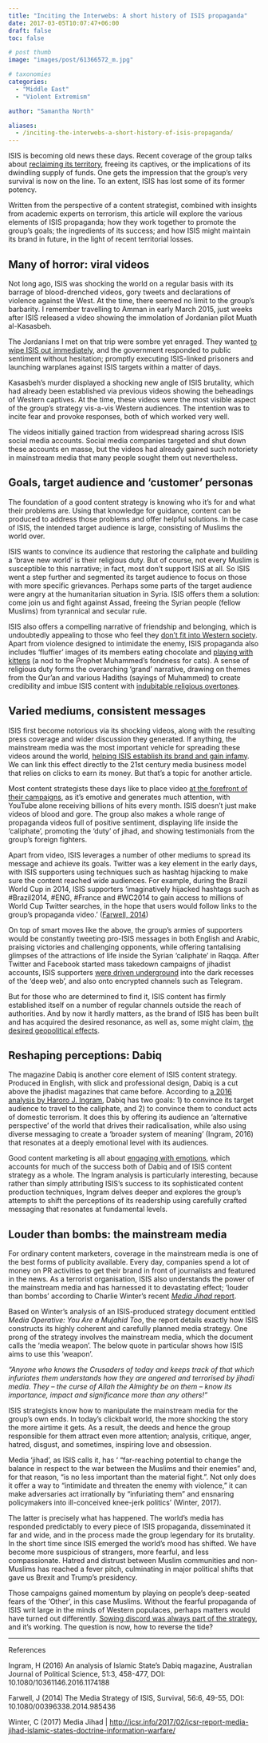 ```yaml
---
title: "Inciting the Interwebs: A short history of ISIS propaganda"
date: 2017-03-05T10:07:47+06:00
draft: false
toc: false

# post thumb
image: "images/post/61366572_m.jpg"

# taxonomies
categories:
  - "Middle East"
  - "Violent Extremism"

author: "Samantha North"

aliases:
  - /inciting-the-interwebs-a-short-history-of-isis-propaganda/
---
```


ISIS is becoming old news these days. Recent coverage of the group talks about [reclaiming its territory](https://www.reuters.com/article/us-mideast-crisis-syria-islamic-state-idUSKBN1691GI), freeing its captives, or the implications of its dwindling supply of funds. One gets the impression that the group’s very survival is now on the line. To an extent, ISIS has lost some of its former potency.

Written from the perspective of a content strategist, combined with insights from academic experts on terrorism, this article will explore the various elements of ISIS propaganda; how they work together to promote the group’s goals; the ingredients of its success; and how ISIS might maintain its brand in future, in the light of recent territorial losses.

## Many of horror: viral videos 

Not long ago, ISIS was shocking the world on a regular basis with its barrage of blood-drenched videos, gory tweets and declarations of violence against the West. At the time, there seemed no limit to the group’s barbarity. I remember travelling to Amman in early March 2015, just weeks after ISIS released a video showing the immolation of Jordanian pilot Muath al-Kasasbeh.

The Jordanians I met on that trip were sombre yet enraged. They wanted [to wipe ISIS out immediately](https://www.cbsnews.com/news/jordanian-pilots-obscene-burning-death-by-isis-sparks-outrage-in-mideast/), and the government responded to public sentiment without hesitation; promptly executing ISIS-linked prisoners and launching warplanes against ISIS targets within a matter of days.

Kasasbeh’s murder displayed a shocking new angle of ISIS brutality, which had already been established via previous videos showing the beheadings of Western captives. At the time, these videos were the most visible aspect of the group’s strategy vis-a-vis Western audiences. The intention was to incite fear and provoke responses, both of which worked very well.

The videos initially gained traction from widespread sharing across ISIS social media accounts. Social media companies targeted and shut down these accounts en masse, but the videos had already gained such notoriety in mainstream media that many people sought them out nevertheless.

## Goals, target audience and ‘customer’ personas

The foundation of a good content strategy is knowing who it’s for and what their problems are. Using that knowledge for guidance, content can be produced to address those problems and offer helpful solutions. In the case of ISIS, the intended target audience is large, consisting of Muslims the world over.

ISIS wants to convince its audience that restoring the caliphate and building a ‘brave new world’ is their religious duty. But of course, not every Muslim is susceptible to this narrative; in fact, most don’t support ISIS at all. So ISIS went a step further and segmented its target audience to focus on those with more specific grievances. Perhaps some parts of the target audience were angry at the humanitarian situation in Syria. ISIS offers them a solution: come join us and fight against Assad, freeing the Syrian people (fellow Muslims) from tyrannical and secular rule.

ISIS also offers a compelling narrative of friendship and belonging, which is undoubtedly appealing to those who feel they [don’t fit into Western society](https://www.theguardian.com/commentisfree/2015/nov/25/islamophobia-isis-muslim-islamic-state-paris). Apart from violence designed to intimidate the enemy, ISIS propaganda also includes ‘fluffier’ images of its members eating chocolate and [playing with kittens](https://www.independent.co.uk/news/world/middle-east/isis-kittens-honey-bees-dabiq-propaganda-recruits-photo-soften-image-terror-a7168586.html) (a nod to the Prophet Muhammed’s fondness for cats). A sense of religious duty forms the overarching ‘grand’ narrative, drawing on themes from the Qur’an and various Hadiths (sayings of Muhammed) to create credibility and imbue ISIS content with [indubitable religious overtones](http://www.patheos.com/blogs/anxiousbench/2016/01/apocalypse-at-dabiq/).

## Varied mediums, consistent messages

ISIS first become notorious via its shocking videos, along with the resulting press coverage and wider discussion they generated. If anything, the mainstream media was the most important vehicle for spreading these videos around the world, [helping ISIS establish its brand and gain infamy](http://www.counterpunch.org/2015/05/08/how-the-media-helps-isis-spread-its-propaganda/). We can link this effect directly to the 21st century media business model that relies on clicks to earn its money. But that’s a topic for another article.

Most content strategists these days like to place video [at the forefront of their campaigns](https://www.theguardian.com/small-business-network/2014/jan/14/video-content-marketing-media-online), as it’s emotive and generates much attention, with YouTube alone receiving billions of hits every month. ISIS doesn’t just make videos of blood and gore. The group also makes a whole range of propaganda videos full of positive sentiment, displaying life inside the ‘caliphate’, promoting the ‘duty’ of jihad, and showing testimonials from the group’s foreign fighters.

Apart from video, ISIS leverages a number of other mediums to spread its message and achieve its goals. Twitter was a key element in the early days, with ISIS supporters using techniques such as hashtag hijacking to make sure the content reached wide audiences. For example, during the Brazil World Cup in 2014, ISIS supporters ‘imaginatively hijacked hashtags such as #Brazil2014, #ENG, #France and #WC2014 to gain access to millions of World Cup Twitter searches, in the hope that users would follow links to the group’s propaganda video.’ ([Farwell, 2014](http://www.tandfonline.com/doi/abs/10.1080/00396338.2014.985436))

On top of smart moves like the above, the group’s armies of supporters would be constantly tweeting pro-ISIS messages in both English and Arabic, praising victories and challenging opponents, while offering tantalising glimpses of the attractions of life inside the Syrian ‘caliphate’ in Raqqa. After Twitter and Facebook started mass takedown campaigns of jihadist accounts, ISIS supporters [were driven underground](https://motherboard.vice.com/en_us/article/isis-now-has-a-propaganda-site-on-the-dark-web) into the dark recesses of the ‘deep web’, and also onto encrypted channels such as Telegram.

But for those who are determined to find it, ISIS content has firmly established itself on a number of regular channels outside the reach of authorities. And by now it hardly matters, as the brand of ISIS has been built and has acquired the desired resonance, as well as, some might claim, [the desired geopolitical effects](http://www.washingtoninstitute.org/fikraforum/view/islamophobia-what-isis-really-wants).

## Reshaping perceptions: Dabiq

The magazine Dabiq is another core element of ISIS content strategy. Produced in English, with slick and professional design, Dabiq is a cut above the jihadist magazines that came before. According to [a 2016 analysis by Haroro J. Ingram](https://dx.doi.org/10.1080/10361146.2016.1174188), Dabiq has two goals: 1) to convince its target audience to travel to the caliphate, and 2) to convince them to conduct acts of domestic terrorism. It does this by offering its audience an ‘alternative perspective’ of the world that drives their radicalisation, while also using diverse messaging to create a ‘broader system of meaning’ (Ingram, 2016) that resonates at a deeply emotional level with its audiences.

Good content marketing is all about [engaging with emotions](http://www.stateofdigital.com/importance-of-emotion-in-content-marketing/), which accounts for much of the success both of Dabiq and of ISIS content strategy as a whole. The Ingram analysis is particularly interesting, because rather than simply attributing ISIS’s success to its sophisticated content production techniques, Ingram delves deeper and explores the group’s attempts to shift the perceptions of its readership using carefully crafted messaging that resonates at fundamental levels.

## Louder than bombs: the mainstream media

For ordinary content marketers, coverage in the mainstream media is one of the best forms of publicity available. Every day, companies spend a lot of money on PR activities to get their brand in front of journalists and featured in the news. As a terrorist organisation, ISIS also understands the power of the mainstream media and has harnessed it to devastating effect; ‘louder than bombs’ according to Charlie Winter’s recent [_Media Jihad_ report](http://icsr.info/2017/02/icsr-report-media-jihad-islamic-states-doctrine-information-warfare/).

Based on Winter’s analysis of an ISIS-produced strategy document entitled _Media Operative: You Are a Mujahid Too_, the report details exactly how ISIS constructs its highly coherent and carefully planned media strategy. One prong of the strategy involves the mainstream media, which the document calls the ‘media weapon’. The below quote in particular shows how ISIS aims to use this ‘weapon’.

_“Anyone who knows the Crusaders of today and keeps track of that which infuriates them understands how they are angered and terrorised by jihadi media. They – the curse of Allah the Almighty be on them – know its importance, impact and significance more than any others!”_

ISIS strategists know how to manipulate the mainstream media for the group’s own ends. In today’s clickbait world, the more shocking the story the more airtime it gets. As a result, the deeds and hence the group responsible for them attract even more attention; analysis, critique, anger, hatred, disgust, and sometimes, inspiring love and obsession.

Media ‘jihad’, as ISIS calls it, has ‘ “far-reaching potential to change the balance in respect to the war between the Muslims and their enemies” and, for that reason, “is no less important than the material fight.”. Not only does it offer a way to “intimidate and threaten the enemy with violence,” it can make adversaries act irrationally by “infuriating them” and ensnaring policymakers into ill-conceived knee-jerk politics’ (Winter, 2017).

The latter is precisely what has happened. The world’s media has responded predictably to every piece of ISIS propaganda, disseminated it far and wide, and in the process made the group legendary for its brutality. In the short time since ISIS emerged the world’s mood has shifted. We have become more suspicious of strangers, more fearful, and less compassionate. Hatred and distrust between Muslim communities and non-Muslims has reached a fever pitch, culminating in major political shifts that gave us Brexit and Trump’s presidency.

Those campaigns gained momentum by playing on people’s deep-seated fears of the ‘Other’, in this case Muslims. Without the fearful propaganda of ISIS writ large in the minds of Western populaces, perhaps matters would have turned out differently. [Sowing discord was always part of the strategy](https://www.independent.co.uk/voices/berlin-terror-attack-isis-terroism-aims-far-right-want-to-eliminate-countries-with-with-a7489931.html), and it’s working. The question is now, how to reverse the tide?

----

References

Ingram, H (2016) An analysis of Islamic State’s Dabiq magazine, Australian Journal of Political Science, 51:3, 458-477, DOI: 10.1080/10361146.2016.1174188

Farwell, J (2014) The Media Strategy of ISIS, Survival, 56:6, 49-55, DOI: 10.1080/00396338.2014.985436

Winter, C (2017) Media Jihad | http://icsr.info/2017/02/icsr-report-media-jihad-islamic-states-doctrine-information-warfare/
